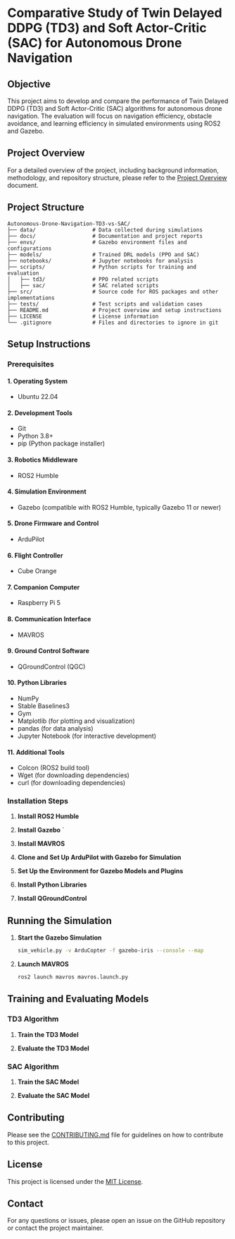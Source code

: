 # Comparative Study of Twin Delayed DDPG (TD3) and Soft Actor-Critic (SAC) for Autonomous Drone Navigation

## Objective
This project aims to develop and compare the performance of Twin Delayed DDPG (TD3) and Soft Actor-Critic (SAC) algorithms for autonomous drone navigation. The evaluation will focus on navigation efficiency, obstacle avoidance, and learning efficiency in simulated environments using ROS2 and Gazebo.

## Project Overview

For a detailed overview of the project, including background information, methodology, and repository structure, please refer to the [Project Overview](docs/project_overview.md) document.

## Project Structure
```
Autonomous-Drone-Navigation-TD3-vs-SAC/
├── data/                  # Data collected during simulations
├── docs/                  # Documentation and project reports
├── envs/                  # Gazebo environment files and configurations
├── models/                # Trained DRL models (PPO and SAC)
├── notebooks/             # Jupyter notebooks for analysis
├── scripts/               # Python scripts for training and evaluation
│   ├── td3/               # PPO related scripts
│   ├── sac/               # SAC related scripts
├── src/                   # Source code for ROS packages and other implementations
├── tests/                 # Test scripts and validation cases
├── README.md              # Project overview and setup instructions
├── LICENSE                # License information
└── .gitignore             # Files and directories to ignore in git
```


## Setup Instructions

### Prerequisites

#### 1. Operating System
- Ubuntu 22.04

#### 2. Development Tools
- Git
- Python 3.8+
- pip (Python package installer)

#### 3. Robotics Middleware
- ROS2 Humble

#### 4. Simulation Environment
- Gazebo (compatible with ROS2 Humble, typically Gazebo 11 or newer)

#### 5. Drone Firmware and Control
- ArduPilot

#### 6. Flight Controller
- Cube Orange

#### 7. Companion Computer
- Raspberry Pi 5

#### 8. Communication Interface
- MAVROS

#### 9. Ground Control Software
- QGroundControl (QGC)

#### 10. Python Libraries
- NumPy
- Stable Baselines3
- Gym
- Matplotlib (for plotting and visualization)
- pandas (for data analysis)
- Jupyter Notebook (for interactive development)

#### 11. Additional Tools
- Colcon (ROS2 build tool)
- Wget (for downloading dependencies)
- curl (for downloading dependencies)

### Installation Steps

1. **Install ROS2 Humble**


2. **Install Gazebo**
 `

3. **Install MAVROS**


4. **Clone and Set Up ArduPilot with Gazebo for Simulation**

5. **Set Up the Environment for Gazebo Models and Plugins**

6. **Install Python Libraries**

7. **Install QGroundControl**


## Running the Simulation

1. **Start the Gazebo Simulation**
    ```bash
    sim_vehicle.py -v ArduCopter -f gazebo-iris --console --map
    ```

2. **Launch MAVROS**
    ```bash
    ros2 launch mavros mavros.launch.py
    ```

## Training and Evaluating Models

### TD3 Algorithm
1. **Train the TD3 Model**


2. **Evaluate the TD3 Model**


### SAC Algorithm
1. **Train the SAC Model**

2. **Evaluate the SAC Model**

## Contributing

Please see the  [CONTRIBUTING.md](/docs/contributing.md) file for guidelines on how to contribute to this project.


## License
This project is licensed under the [MIT License](/LICENSE).

## Contact
For any questions or issues, please open an issue on the GitHub repository or contact the project maintainer.
